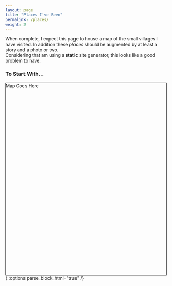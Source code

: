 ```yaml
---
layout: page
title: "Places I've Been"
permalink: /places/
weight: 2
---
```


When complete, I expect this page to house a map of the small villages I have visited.
In addition these *places* should be augmented by at least a story and a photo or two.  
Considering that am using a **static** site generator, this looks like a good problem to have.

### To Start With...
<div id='map' style="width:100%; height:600px; border:1px solid black;">
Map Goes Here
</div>
{::options parse_block_html="true" /}

<!-- <p id='iconttribution' style="float:right; font-size:60%;"></p> -->


<link rel="stylesheet" href="https://unpkg.com/leaflet@0.7.7/dist/leaflet.css" />
<script src="https://unpkg.com/leaflet@0.7.7/dist/leaflet.js"></script>
<script src='leaflet.ajax.min.js' type='text/javascript'> </script>
<script src='places.js' type='text/javascript'></script>
